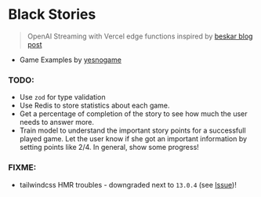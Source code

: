# Black Stories

> OpenAI Streaming with Vercel edge functions inspired by [beskar blog post](https://www.beskar.co/blog/streaming-openai-completions-vercel-edge)

- Game Examples by [yesnogame](https://yesnogame.net/en/scary)

### TODO:

- Use `zod` for type validation
- Use Redis to store statistics about each game.
- Get a percentage of completion of the story to see how much the user needs to answer more.
- Train model to understand the important story points for a successfull played game. Let the user know if she got an important information by setting points like 2/4. In general, show some progress!

### FIXME:

- tailwindcss HMR troubles - downgraded next to `13.0.4` (see [Issue](https://github.com/tailwindlabs/tailwindcss/issues/9954))!
